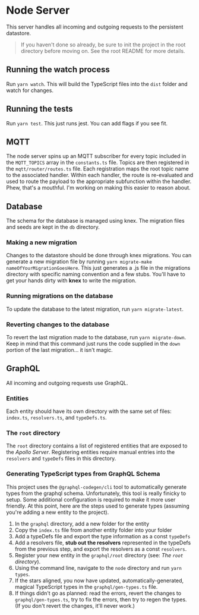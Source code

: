 # Node Server
This server handles all incoming and outgoing requests to the persistent datastore.

> If you haven't done so already, be sure to init the project in the root directory before moving on.  See the root README for more details.

## Running the watch process
Run `yarn watch`. This will build the TypeScript files into the `dist` folder and watch for changes.

## Running the tests
Run `yarn test`.  This just runs jest.  You can add flags if you see fit.

## MQTT
The node server spins up an MQTT subscriber for every topic included in the `MQTT_TOPICS` array in the `constants.ts` file. Topics are then registered in the `mqtt/router/routes.ts` file.  Each registration maps the root topic name to the associated handler.  Within each handler, the route is re-evaluated and used to route the payload to the appropriate subfunction within the handler.  Phew, that's a mouthful.  I'm working on making this easier to reason about.


## Database
The schema for the database is managed using knex.  The migration files and seeds are kept in the `db` directory.

### Making a new migration
Changes to the datastore should be done through knex migrations.  You can generate a new migration file by running `yarn migrate-make nameOfYourMigrationGoesHere`. This just generates a .js file in the migrations directory with specific naming convention and a few stubs. You'll have to get your hands dirty with **knex** to write the migration. 

### Running migrations on the database
To update the database to the latest migration, run `yarn migrate-latest`.  

### Reverting changes to the database
To revert the last migration made to the database, run `yarn migrate-down`. Keep in mind that this command just runs the code supplied in the `down` portion of the last migration... it isn't magic.

## GraphQL
All incoming and outgoing requests use GraphQL. 

### Entities
Each entity should have its own directory with the same set of files: `index.ts`, `resolvers.ts`, and `typeDefs.ts`.

### The `root` directory
The `root` directory contains a list of registered entities that are exposed to the *Apollo Server*. Registering entities require manual entries into the `resolvers` and `typeDefs` files in this directory.

### Generating TypeScript types from GraphQL Schema
This project uses the `@graphql-codegen/cli` tool to automatically generate types from the graphql schema.  Unfortunately, this tool is really finicky to setup. Some additional configuration is required to make it more user friendly. At this point, here are the steps used to generate types (assuming you're adding a new entity to the project).
1. In the `graphql` directory, add a new folder for the entity 
1. Copy the `index.ts` file from another entity folder into your folder
1. Add a typeDefs file and export the type information as a const `typeDefs`
1. Add a resolvers file, **stub out the resolvers** represented in the typeDefs from the previous step, and export the resolvers as a const `resolvers`.
1. Register your new entity in the `graphql/root` directory (see: _The `root` directory_).
1. Using the command line, navigate to the `node` directory and run `yarn types`.
1. If the stars aligned, you now have updated, automatically-generated, magical TypeScript types in the `graphql/gen-types.ts` file.
1. If things didn't go as planned: read the errors, revert the changes to `graphql/gen-types.ts`, try to fix the errors, then try to regen the types. (If you don't revert the changes, it'll never work.)